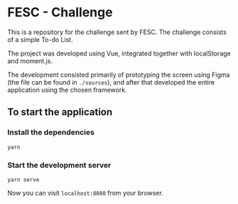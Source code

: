 # FESC - Challenge

This is a repository for the challenge sent by FESC. The challenge consists of a simple To-do List.

The project was developed using Vue, integrated together with localStorage and moment.js.

The development consisted primarily of prototyping the screen using Figma (the file can be found in `./sources`), and after that developed the entire application using the chosen framework.

## To start the application

### Install the dependencies
```
yarn
```

### Start the development server
```
yarn serve
```

Now you can visit `localhost:8080` from your browser.